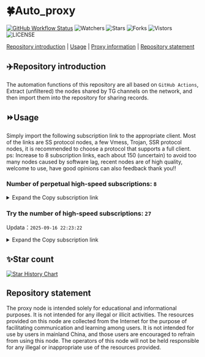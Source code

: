 # 🍀Auto_proxy
[![GitHub Workflow Status](https://img.shields.io/github/actions/workflow/status/PangTouY00/Auto_proxy/main.yml?branch=main)](https://github.com/PangTouY00/Auto_proxy/actions/workflows/main.yml?branch=main) 
![Watchers](https://img.shields.io/github/watchers/w1770946466/Auto_proxy) ![Stars](https://img.shields.io/github/stars/PangTouY00/Auto_proxy) ![Forks](https://img.shields.io/github/forks/w1770946466/Auto_proxy) ![Vistors](https://visitor-badge.laobi.icu/badge?page_id=PangTouY00.Auto_proxy) ![LICENSE](https://img.shields.io/badge/license-CC%20BY--SA%204.0-green.svg)

[Repository introduction](https://github.com/PangTouY00/Auto_proxy#Repositoryintroduction) | [Usage](https://github.com/PangTouY00/Auto_proxy#Usage) | [Proxy information](https://github.com/PangTouY00/Auto_proxy#Proxyinformation) | [Repository statement](https://github.com/PangTouY00/Auto_proxy#Repositorystatement)

## ✈️Repository introduction
The automation functions of this repository are all based on `GitHub Actions`,
Extract (unfiltered) the nodes shared by TG channels on the network, and then import them into the repository for sharing records.

## ⏩Usage
Simply import the following subscription link to the appropriate client. Most of the links are SS protocol nodes, a few Vmess, Trojan, SSR protocol nodes, it is recommended to choose a protocol that supports a full client.
ps: Increase to 8 subscription links, each about 150 (uncertain) to avoid too many nodes caused by software lag, recent nodes are of high quality, welcome to use, have good opinions can also feedback thank you!!

### Number of perpetual high-speed subscriptions: `8`

<details>
  <summary>Expand the Copy subscription link</summary>

  
- [Multiprotocol Base64 encoding](https://raw.githubusercontent.com/PangTouY00/Auto_proxy/main/Long_term_subscription1)
`https://raw.githubusercontent.com/PangTouY00/Auto_proxy/main/Long_term_subscription_num`
`Total number of merge nodes: 244`

- [Multiprotocol Base64 encoding](https://raw.githubusercontent.com/PangTouY00/Auto_proxy/main/Long_term_subscription1)
`https://raw.githubusercontent.com/PangTouY00/Auto_proxy/main/Long_term_subscription1`
`Total number of merge nodes: 31`

- [Multiprotocol Base64 encoding](https://raw.githubusercontent.com/PangTouY00/Auto_proxy/main/Long_term_subscription2)
`https://raw.githubusercontent.com/PangTouY00/Auto_proxy/main/Long_term_subscription2`
`Total number of merge nodes: 31`

- [Multiprotocol Base64 encoding](https://raw.githubusercontent.com/PangTouY00/Auto_proxy/main/Long_term_subscription3)
`https://raw.githubusercontent.com/PangTouY00/Auto_proxy/main/Long_term_subscription3`
`Total number of merge nodes: 31`

- [Multiprotocol Base64 encoding](https://raw.githubusercontent.com/PangTouY00/Auto_proxy/main/Long_term_subscription4)
`https://raw.githubusercontent.com/PangTouY00/Auto_proxy/main/Long_term_subscription4`
`Total number of merge nodes: 31`

- [Multiprotocol Base64 encoding](https://raw.githubusercontent.comPangTouY00/Auto_proxy/main/Long_term_subscription5)
`https://raw.githubusercontent.com/PangTouY00/Auto_proxy/main/Long_term_subscription5`
`Total number of merge nodes: 31`

- [Multiprotocol Base64 encoding](https://raw.githubusercontent.com/PangTouY00/Auto_proxy/main/Long_term_subscription6)
`https://raw.githubusercontent.com/PangTouY00/Auto_proxy/main/Long_term_subscription6`
`Total number of merge nodes: 31`

- [Multiprotocol Base64 encoding](https://raw.githubusercontent.com/PangTouY00/Auto_proxy/main/Long_term_subscription7)
`https://raw.githubusercontent.com/PangTouY00/Auto_proxy/main/Long_term_subscription7`
`Total number of merge nodes: 31`

- [Multiprotocol Base64 encoding](https://raw.githubusercontent.com/PangTouY00/Auto_proxy/main/Long_term_subscription8)
`https://raw.githubusercontent.com/PangTouY00/Auto_proxy/main/Long_term_subscription8`
`Total number of merge nodes: 27`

- [Clash subscription](https://raw.githubusercontent.com/PangTouY00/Auto_proxy/main/Long_term_subscription2.yaml)
`https://raw.githubusercontent.com/PangTouY00/Auto_proxy/main/Long_term_subscription1.yaml`


- [Clash subscription](https://raw.githubusercontent.com/PangTouY00/Auto_proxy/main/Long_term_subscription2.yaml)
`https://raw.githubusercontent.com/PangTouY00/Auto_proxy/main/Long_term_subscription2.yaml`


- [Clash subscription](https://raw.githubusercontent.com/PangTouY00/Auto_proxy/main/Long_term_subscription3.yaml)
`https://raw.githubusercontent.com/PangTouY00/Auto_proxy/main/Long_term_subscription3.yaml`
  
</details>

### Try the number of high-speed subscriptions: `27`
Updata：`2025-09-16 22:23:22`


<details>
  <summary>Expand the Copy subscription link</summary>  





















































































































































































































































































































































































































































































































































































































































































































































































































































































































































































































































































































































































































































































































































































































































































































































































































































































































































































































































































































































































































































































































































































































































































































































































































































































































































































































































































































































































































































































































































































































































































































































































































































































































































































































































































































































































































































































































































































































































































































































































































































































































































































































































































































































































































































































































































































































































































































































































































































































































































































































































































































































































































































































































































































































































































































































































































































































































































































































































































































































































































































































































































































































































































































































































































































































































































































































































































































































































































































































































































































































































































































































































































































































































































































































































































































































































































































































































































































































































































































































































































































































































































































































































































































































































































































































































































































































































































































































































































































































































































































































































































































































































































































































































































































































































































































































































































































































































































































































































































































































































































































































































































































































































































































































































































































































































































































































































































































































































































































































































































































































































































































































































































































































































































































































































































































































































































































































































































































































































































































































































































































































































































































































































































































































































































































































































































































































































































































































































































































































































































































































































































































































































































































































































































































































































































































































































































































































































































































































































































































































































































































































































































































































































































































































































































































































































































































































































































































































































































































































































































































































































































































































































































































































































































































































































































































































































































































































































































































































































































































































































































































































































































































































































































































































































































































































































































































































































































































































































































































































































































































































































































































































































































































































































































































































































































































































































































































































































































































































































































































































































































































































































































































































































































































































































































































































































































































































































































































































































































































































































































































































































































































































































































































































































































































































































































































































































































































































































































































































































































































































































































































































































































































































































































































































































































































































































































































































































































































































































































































































































































































































































































































































































































































































































































































































































































































































































































































































































































































































































































































































































































































































































































































































































































































































































































































































































































































































































































































































































































































































































































































































































































































































































































































































































































































































































































































































































































































































































































































































































































































































































>Trial subscription：
`https://cfvpn.com/api/v1/client/subscribe?token=506be12772280fa95e33ff733ad06e34`




>Trial subscription：
`https://xiaohuolongjc.top/api/v1/client/subscribe?token=52175dbfb841f23fc852a3f65807e80c`




>Trial subscription：
`https://go.yueyun.de/api/v1/client/subscribe?token=3980f24f1b45ec7d5ccffcb149e21b2c`




>Trial subscription：
`https://dash.tuzivip01.top/api/v1/client/subscribe?token=6008d48e405cbb00cdd44b0ee787a478`




>Trial subscription：
`https://gw-tokwyrfy9u.1010520.click/api/v1/client/subscribe?token=a2b60fd731fe718fecc8ae376a5d9469`




>Trial subscription：
`http://tinnyrick8888.com/api/v1/client/subscribe?token=e71c299587c5242b33f3c89288af8bbd`




>Trial subscription：
`https://sy-4dskhb.fj520.click/api/v1/client/subscribe?token=b1be3fa4a7eb1ae8c23d30634509383d`




>Trial subscription：
`https://ldld.whtjdasha.com/api/v1/client/subscribe?token=6b8574577d8c87a95e61798faa15b336`




>Trial subscription：
`https://yywhale.com/api/v1/client/subscribe?token=88f36eb7bfe8001c06895ee8a2bd9d0c`




>Trial subscription：
`https://dl.vfkum.website/api/v1/client/subscribe?token=c58eecc62ac31d32b935c513b8a41b62`




>Trial subscription：
`https://nekocloud.qzz.io/api/v1/client/subscribe?token=2b13775396ca31819cdb96e1ccfec481`




>Trial subscription：
`https://a.ppsubsc.org/api/v1/client/subscribe?token=16aba4ffdf3b87f03e728c269a21a1e6`




>Trial subscription：
`https://gw-8gdesscrja.1010520.click/api/v1/client/subscribe?token=ae2f827653a658cff74a86cc69f92990`




>Trial subscription：
`https://gw-wzpalhftjc.1010520.click/api/v1/client/subscribe?token=2ff8567fca9d8dd399e336aafec8f71d`




>Trial subscription：
`https://gw-zubknq2tly.1010520.click/api/v1/client/subscribe?token=5a9e7f45a4b0cf2ca0da34b68a9af89f`




>Trial subscription：
`https://nekocloud.xx.kg/api/v1/client/subscribe?token=0f62d5ba6b712118536240ff5859df3b`




>Trial subscription：
`https://test.bt3.one/api/v1/client/subscribe?token=47e5028d866bee0b517857ff331fec6b`




>Trial subscription：
`https://kingfisher.top/api/v1/client/subscribe?token=db5f3b5aa0424159445091e123d8a84c`




>Trial subscription：
`https://guanwang.1010520.click/api/v1/client/subscribe?token=7bb1674352c49e44ba4c5014d28729bf`




>Trial subscription：
`https://www.huojian2.xyz/api/v1/client/subscribe?token=1724ed2608ae95194c6e2d4877ef01d1`




>Trial subscription：
`https://dash.tuzivip02.top/api/v1/client/subscribe?token=3127df290c005cc64e5a37ddf7c15010`




>Trial subscription：
`https://dashuai.us/api/v1/client/subscribe?token=88127c31a1725c46f98589c11a65dc65`




>Trial subscription：
`https://ld88.nxxbbf.com/api/v1/client/subscribe?token=103c35b2ffcfffa8b33a3c8568a58e04`




>Trial subscription：
`https://qingyun.zybs.eu.org/api/v1/client/subscribe?token=3ca8579e403516e3d738a2b90f37ac68`




>Trial subscription：
`https://www.eeevpn.com/api/v1/client/subscribe?token=4d9f4de08eceb9db98823cb9fdfec1b1`




>Trial subscription：
`https://dash.tuzivip03.top/api/v1/client/subscribe?token=48e1e81d0648cfcc822cc16ec0fb192b`




>Trial subscription：
`https://v2b.zyrhk.top/api/v1/client/subscribe?token=01b4ebbaab5ded52dac97c260317389a`



</details>

## ✨Star count
[![Star History Chart](https://api.star-history.com/svg?repos=PangTouY00/Auto_proxy&type=Date)](https://star-history.com/#w1770946466/Auto_proxy&Date)



## Repository statement
The proxy node is intended solely for educational and informational purposes. It is not intended for any illegal or illicit activities. The resources provided on this node are collected from the Internet for the purpose of facilitating communication and learning among users. It is not intended for use by users in mainland China, and those users are encouraged to refrain from using this node. The operators of this node will not be held responsible for any illegal or inappropriate use of the resources provided.
